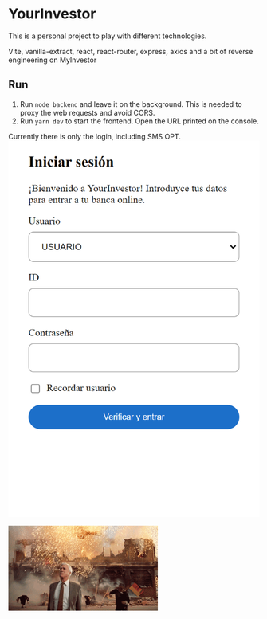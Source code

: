 # YourInvestor

This is a personal project to play with different technologies.

Vite, vanilla-extract, react, react-router, express, axios and a bit of reverse engineering on MyInvestor

## Run

1. Run `node backend` and leave it on the background. This is needed to proxy the web requests and avoid CORS.
1. Run `yarn dev` to start the frontend. Open the URL printed on the console.

Currently there is only the login, including SMS OPT.
![login](./login.png)

![Nothing to see here](./nothing-to-see-here.gif)
